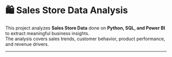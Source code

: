 # 🛍️ Sales Store Data Analysis

This project analyzes **Sales Store Data** done on  **Python, SQL, and Power BI** to extract meaningful business insights.  
The analysis covers sales trends, customer behavior, product performance, and revenue drivers.  


---
